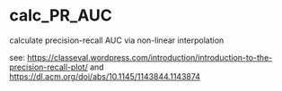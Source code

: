 # calc_PR_AUC
calculate precision-recall AUC via non-linear interpolation


see: https://classeval.wordpress.com/introduction/introduction-to-the-precision-recall-plot/
     and
     https://dl.acm.org/doi/abs/10.1145/1143844.1143874

